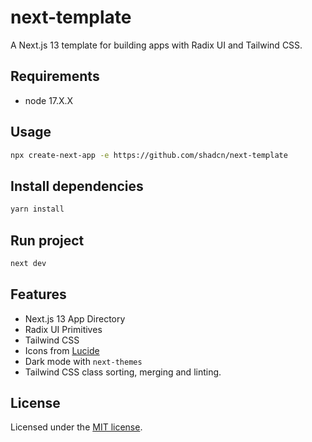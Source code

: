 # next-template

A Next.js 13 template for building apps with Radix UI and Tailwind CSS.

## Requirements
- node 17.X.X

## Usage

```bash
npx create-next-app -e https://github.com/shadcn/next-template
```

## Install dependencies

```bash
yarn install
```

## Run project

```bash
next dev
```

## Features

- Next.js 13 App Directory
- Radix UI Primitives
- Tailwind CSS
- Icons from [Lucide](https://lucide.dev)
- Dark mode with `next-themes`
- Tailwind CSS class sorting, merging and linting.

## License

Licensed under the [MIT license](https://github.com/shadcn/ui/blob/main/LICENSE.md).
